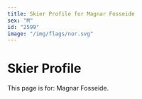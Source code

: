 ```yaml
---
title: Skier Profile for Magnar Fosseide
sex: "M"
id: "2599"
image: "/img/flags/nor.svg" 
---
```


# Skier Profile

This page is for: Magnar Fosseide.
    